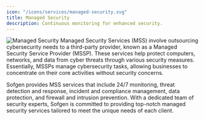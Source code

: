 ```yaml
---
icon: "/icons/services/managed-security.svg"
title: Managed Security
description: Continuous monitoring for enhanced security.
---
```

![Managed Security](/images/services/managed-security.webp)
Managed Security Services (MSS) involve outsourcing cybersecurity needs to a third-party provider, known as a Managed Security Service Provider (MSSP). These services help protect computers, networks, and data from cyber threats through various security measures. Essentially, MSSPs manage cybersecurity tasks, allowing businesses to concentrate on their core activities without security concerns.

Sofgen provides MSS services that include 24/7 monitoring, threat detection and response, incident and compliance management, data protection, and firewall and intrusion prevention.  With a dedicated team of security experts, Sofgen is committed to providing top-notch managed security services tailored to meet the unique needs of each client.